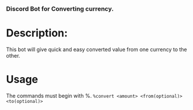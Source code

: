 ### Discord Bot for Converting currency. 

# Description:

This bot will give quick and easy converted value from one currency to the other.

# Usage

The  commands must begin with %.
```%convert <amount> <from(optional)> <to(optional)>```

